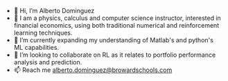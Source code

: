 - 👋 Hi, I’m Alberto Dominguez
- 👀 I am a physics, calculus and computer science instructor, interested in financial economics, using both traditional numerical and reinforcement learning techniques.
- 🌱 I’m currently expanding my understanding of Matlab's and python's ML capabilities. 
- 💞️ I’m looking to collaborate on RL as it relates to portfolio performance analysis and prediction.
- 📫 Reach me alberto.dominguez@browardschools.com
